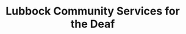 ---
title: "Lubbock Community Services for the Deaf"
url: /lubbock/lubbock-community-services-for-the-deaf/
shop: hearing aids
---